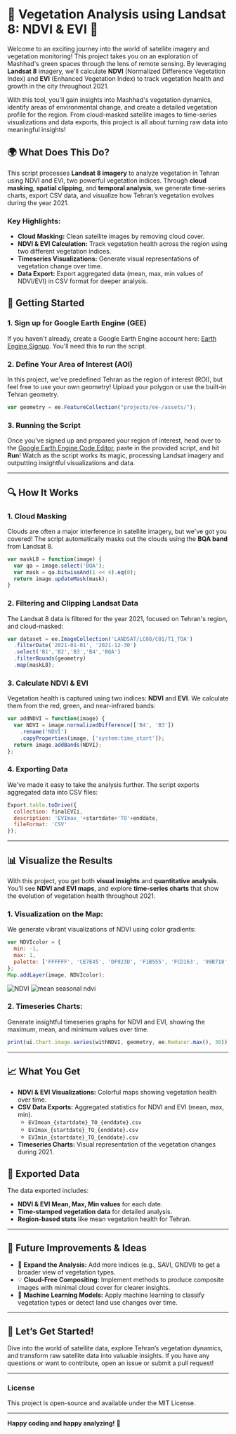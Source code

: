 
# 🌱 **Vegetation Analysis using Landsat 8: NDVI & EVI** 🌱

Welcome to an exciting journey into the world of satellite imagery and vegetation monitoring! This project takes you on an exploration of Mashhad's green spaces through the lens of remote sensing. By leveraging **Landsat 8** imagery, we'll calculate **NDVI** (Normalized Difference Vegetation Index) and **EVI** (Enhanced Vegetation Index) to track vegetation health and growth in the city throughout 2021.

With this tool, you'll gain insights into Mashhad's vegetation dynamics, identify areas of environmental change, and create a detailed vegetation profile for the region. From cloud-masked satellite images to time-series visualizations and data exports, this project is all about turning raw data into meaningful insights!

## 🌍 **What Does This Do?**

This script processes **Landsat 8 imagery** to analyze vegetation in Tehran using NDVI and EVI, two powerful vegetation indices. Through **cloud masking**, **spatial clipping**, and **temporal analysis**, we generate time-series charts, export CSV data, and visualize how Tehran’s vegetation evolves during the year 2021.

### Key Highlights:

- **Cloud Masking:** Clean satellite images by removing cloud cover.
- **NDVI & EVI Calculation:** Track vegetation health across the region using two different vegetation indices.
- **Timeseries Visualizations:** Generate visual representations of vegetation change over time.
- **Data Export:** Export aggregated data (mean, max, min values of NDVI/EVI) in CSV format for deeper analysis.

## 🚀 **Getting Started**

### 1. **Sign up for Google Earth Engine (GEE)**

If you haven't already, create a Google Earth Engine account here: [Earth Engine Signup](https://signup.earthengine.google.com/). You'll need this to run the script.

### 2. **Define Your Area of Interest (AOI)**

In this project, we've predefined Tehran as the region of interest (ROI), but feel free to use your own geometry! Upload your polygon or use the built-in Tehran geometry.

```javascript
var geometry = ee.FeatureCollection("projects/ee-/assets/");
```

### 3. **Running the Script**

Once you’ve signed up and prepared your region of interest, head over to the [Google Earth Engine Code Editor](https://code.earthengine.google.com/), paste in the provided script, and hit **Run**! Watch as the script works its magic, processing Landsat imagery and outputting insightful visualizations and data.

---

## 🔍 **How It Works**

### 1. **Cloud Masking**
Clouds are often a major interference in satellite imagery, but we've got you covered! The script automatically masks out the clouds using the **BQA band** from Landsat 8.

```javascript
var maskL8 = function(image) {
  var qa = image.select('BQA');
  var mask = qa.bitwiseAnd(1 << 4).eq(0);
  return image.updateMask(mask);
}
```

### 2. **Filtering and Clipping Landsat Data**
The Landsat 8 data is filtered for the year 2021, focused on Tehran's region, and cloud-masked:

```javascript
var dataset = ee.ImageCollection('LANDSAT/LC08/C01/T1_TOA')
  .filterDate('2021-01-01', '2021-12-30')
  .select('B1','B2','B3','B4','BQA')
  .filterBounds(geometry)
  .map(maskL8);
```

### 3. **Calculate NDVI & EVI**
Vegetation health is captured using two indices: **NDVI** and **EVI**. We calculate them from the red, green, and near-infrared bands:

```javascript
var addNDVI = function(image) {
  var NDVI = image.normalizedDifference(['B4', 'B3'])
    .rename('NDVI')
    .copyProperties(image, ['system:time_start']);
  return image.addBands(NDVI);
};
```

### 4. **Exporting Data**
We've made it easy to take the analysis further. The script exports aggregated data into CSV files:

```javascript
Export.table.toDrive({
  collection: finalEVIi,
  description: 'EVImax_'+startdate+'TO'+enddate,
  fileFormat: 'CSV'
});
```

---

## 📊 **Visualize the Results**

With this project, you get both **visual insights** and **quantitative analysis**. You’ll see **NDVI and EVI maps**, and explore **time-series charts** that show the evolution of vegetation health throughout 2021.

### 1. **Visualization on the Map:**
We generate vibrant visualizations of NDVI using color gradients:

```javascript
var NDVIcolor = {
  min: -1,
  max: 1,
  palette: ['FFFFFF', 'CE7E45', 'DF923D', 'F1B555', 'FCD163', '99B718', '74A901', '66A000', '529400', '3E8601', '207401', '056201', '004C00', '023B01', '012E01', '011D01', '011301'],
};
Map.addLayer(image, NDVIcolor);
```
![NDVI](https://user-images.githubusercontent.com/104256716/176388635-6a30bb8e-c91f-45d3-9c1b-a7e8c31d2e53.png)
![mean seasonal ndvi](https://github.com/user-attachments/assets/92102645-c46d-484a-8109-33eb5d0d3d49)
### 2. **Timeseries Charts:**
Generate insightful timeseries graphs for NDVI and EVI, showing the maximum, mean, and minimum values over time.

```javascript
print(ui.Chart.image.series(withNDVI, geometry, ee.Reducer.max(), 30));
```

---

## 📈 **What You Get**

- **NDVI & EVI Visualizations:** Colorful maps showing vegetation health over time.
- **CSV Data Exports:** Aggregated statistics for NDVI and EVI (mean, max, min).
  - `EVImean_{startdate}_TO_{enddate}.csv`
  - `EVImax_{startdate}_TO_{enddate}.csv`
  - `EVImin_{startdate}_TO_{enddate}.csv`
- **Timeseries Charts:** Visual representation of the vegetation changes during 2021.

## 📝 **Exported Data**

The data exported includes:
- **NDVI & EVI Mean, Max, Min values** for each date.
- **Time-stamped vegetation data** for detailed analysis.
- **Region-based stats** like mean vegetation health for Tehran.

---

## 🎉 **Future Improvements & Ideas**

- 🌿 **Expand the Analysis:** Add more indices (e.g., SAVI, GNDVI) to get a broader view of vegetation types.
- 💡 **Cloud-Free Compositing:** Implement methods to produce composite images with minimal cloud cover for clearer insights.
- 🤖 **Machine Learning Models:** Apply machine learning to classify vegetation types or detect land use changes over time.

---

## 🚀 **Let’s Get Started!**

Dive into the world of satellite data, explore Tehran’s vegetation dynamics, and transform raw satellite data into valuable insights. If you have any questions or want to contribute, open an issue or submit a pull request!

---

### License

This project is open-source and available under the MIT License.

---

**Happy coding and happy analyzing!** 🌱


